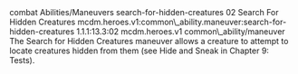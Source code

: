 <ability>
  <metadata>
    <class>combat</class>
    <file_dpath>Abilities/Maneuvers</file_dpath>
    <item_id>search-for-hidden-creatures</item_id>
    <item_index>02</item_index>
    <item_name>Search For Hidden Creatures</item_name>
    <scc>mcdm.heroes.v1:common\_ability.maneuver:search-for-hidden-creatures</scc>
    <scdc>1.1.1:13.3:02</scdc>
    <source>mcdm.heroes.v1</source>
    <type>common\_ability/maneuver</type>
  </metadata>
  <effects>
    <effect type="mundane">The Search for Hidden Creatures maneuver allows a creature to attempt to locate creatures hidden from them (see Hide and Sneak in Chapter 9: Tests).</effect>
  </effects>
</ability>
